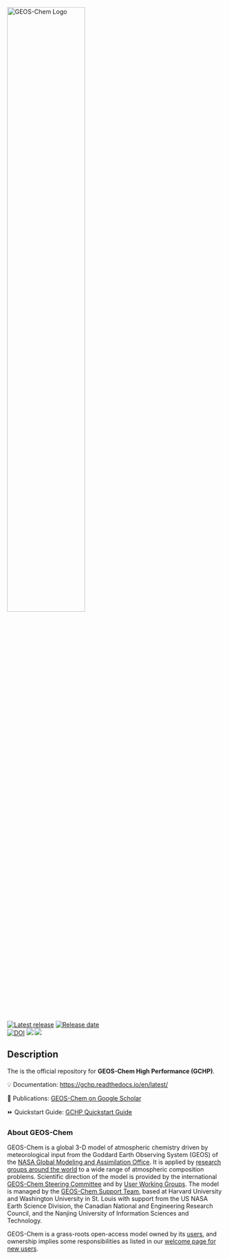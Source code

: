 <img src="https://geoschem.github.io/img/GEOS-Chem_Logo_Light_Background.png" height="60%" width="60%" alt="GEOS-Chem Logo">

<p>
  <a href="https://github.com/geoschem/GCHP/releases/"><img src="https://img.shields.io/github/v/release/geoschem/GCHP?label=Latest%20Stable%20Release" alt="Latest release"></a>
  <a href="https://github.com/geoschem/GCHP/"><img src="https://img.shields.io/github/release-date/geoschem/GCHP" alt="Release date"></a><br/>
  <a href="https://doi.org/10.5281/zenodo.4428926"><img src="https://zenodo.org/badge/DOI/10.5281/zenodo.4428926.svg" alt="DOI"></a>
  <a href="https://github.com/geoschem/GCHP/blob/main/LICENSE.txt"><img src="https://img.shields.io/badge/License-MIT-blue.svg"></a>
  <a href="https://gchp.readthedocs.io"><img src="https://img.shields.io/readthedocs/gchp?label=ReadTheDocs"></a>
</p>


## Description

The is the official repository for **GEOS-Chem High Performance (GCHP)**.

:bulb: Documentation: https://gchp.readthedocs.io/en/latest/

:book: Publications: [GEOS-Chem on Google Scholar](https://scholar.google.com/citations?user=ho-sNj4AAAAJ)

:fast_forward: Quickstart Guide: [GCHP Quickstart Guide](https://gchp.readthedocs.io/en/latest/getting-started/quick-start.html)

### About GEOS-Chem

GEOS-Chem is a global 3-D model of atmospheric chemistry driven by meteorological input from the Goddard Earth Observing System (GEOS) of the [NASA Global Modeling and Assimilation Office](http://gmao.gsfc.nasa.gov/). It is applied by [research groups around the world](http://geos-chem.org/people.html) to a wide range of atmospheric composition problems. Scientific direction of the model is provided by the international [GEOS-Chem Steering Committee](http://geos-chem.org/steering-committee.html) and by [User Working Groups](http://geos-chem.org/working-groups.html). The model is managed by the [GEOS-Chem Support Team](http://geos-chem.org/support-team.html), based at Harvard University and Washington University in St. Louis with support from the US NASA Earth Science Division, the Canadian National and Engineering Research Council, and the Nanjing University of Information Sciences and Technology.

GEOS-Chem is a grass-roots open-access model owned by its [users](http://geos-chem.org/people.html), and ownership implies some responsibilities as listed in our [welcome page for new users](http://geos-chem.org/welcome.html).
